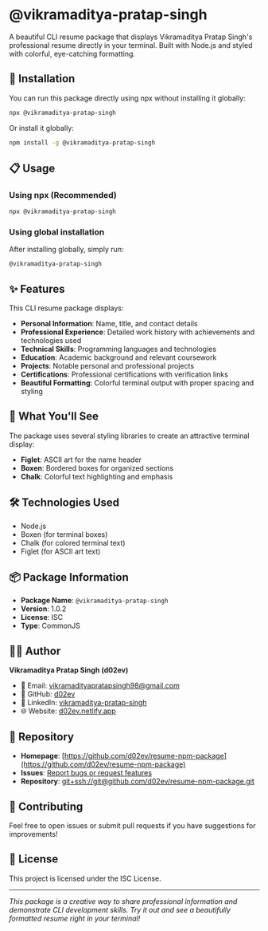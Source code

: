 # @vikramaditya-pratap-singh

A beautiful CLI resume package that displays Vikramaditya Pratap Singh's professional resume directly in your terminal. Built with Node.js and styled with colorful, eye-catching formatting.

## 🚀 Installation

You can run this package directly using npx without installing it globally:

```bash
npx @vikramaditya-pratap-singh
```

Or install it globally:

```bash
npm install -g @vikramaditya-pratap-singh
```

## 📋 Usage

### Using npx (Recommended)

```bash
npx @vikramaditya-pratap-singh
```

### Using global installation

After installing globally, simply run:

```bash
@vikramaditya-pratap-singh
```

## ✨ Features

This CLI resume package displays:

- **Personal Information**: Name, title, and contact details
- **Professional Experience**: Detailed work history with achievements and technologies used
- **Technical Skills**: Programming languages and technologies
- **Education**: Academic background and relevant coursework
- **Projects**: Notable personal and professional projects
- **Certifications**: Professional certifications with verification links
- **Beautiful Formatting**: Colorful terminal output with proper spacing and styling

## 🎨 What You'll See

The package uses several styling libraries to create an attractive terminal display:

- **Figlet**: ASCII art for the name header
- **Boxen**: Bordered boxes for organized sections
- **Chalk**: Colorful text highlighting and emphasis

## 🛠️ Technologies Used

- Node.js
- Boxen (for terminal boxes)
- Chalk (for colored terminal text)
- Figlet (for ASCII art text)

## 📦 Package Information

- **Package Name**: `@vikramaditya-pratap-singh`
- **Version**: 1.0.2
- **License**: ISC
- **Type**: CommonJS

## 👨‍💻 Author

**Vikramaditya Pratap Singh (d02ev)**

- 📧 Email: vikramadityapratapsingh98@gmail.com
- 🐙 GitHub: [d02ev](https://github.com/d02ev)
- 💼 LinkedIn: [vikramaditya-pratap-singh](https://linkedin.com/in/vikramaditya-pratap-singh)
- 🌐 Website: [d02ev.netlify.app](https://d02ev.netlify.app)

## 🔗 Repository

- **Homepage**: [https://github.com/d02ev/resume-npm-package](https://github.com/d02ev/resume-npm-package)
- **Issues**: [Report bugs or request features](https://github.com/d02ev/resume-npm-package/issues)
- **Repository**: [git+ssh://git@github.com/d02ev/resume-npm-package.git](https://github.com/d02ev/resume-npm-package)

## 🤝 Contributing

Feel free to open issues or submit pull requests if you have suggestions for improvements!

## 📄 License

This project is licensed under the ISC License.

---

*This package is a creative way to share professional information and demonstrate CLI development skills. Try it out and see a beautifully formatted resume right in your terminal!*
